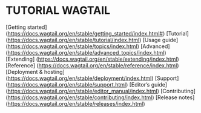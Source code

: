 # TUTORIAL WAGTAIL

[Getting started] (https://docs.wagtail.org/en/stable/getting_started/index.html#)
[Tutorial] (https://docs.wagtail.org/en/stable/tutorial/index.html)
[Usage guide] (https://docs.wagtail.org/en/stable/topics/index.html)
[Advanced] (https://docs.wagtail.org/en/stable/advanced_topics/index.html)
[Extending] (https://docs.wagtail.org/en/stable/extending/index.html)
[Reference] (https://docs.wagtail.org/en/stable/reference/index.html)
[Deployment & hosting] (https://docs.wagtail.org/en/stable/deployment/index.html)
[Support] (https://docs.wagtail.org/en/stable/support.html)
[Editor’s guide] (https://docs.wagtail.org/en/stable/editor_manual/index.html)
[Contributing] (https://docs.wagtail.org/en/stable/contributing/index.html)
[Release notes] (https://docs.wagtail.org/en/stable/releases/index.html)